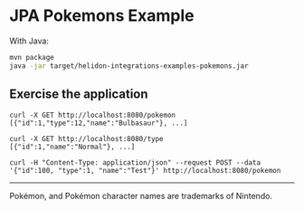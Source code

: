 # JPA Pokemons Example

With Java:
```bash
mvn package
java -jar target/helidon-integrations-examples-pokemons.jar
```

## Exercise the application

```
curl -X GET http://localhost:8080/pokemon
[{"id":1,"type":12,"name":"Bulbasaur"}, ...]

curl -X GET http://localhost:8080/type
[{"id":1,"name":"Normal"}, ...]

curl -H "Content-Type: application/json" --request POST --data '{"id":100, "type":1, "name":"Test"}' http://localhost:8080/pokemon
```

---

Pokémon, and Pokémon character names are trademarks of Nintendo.
